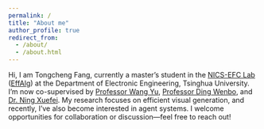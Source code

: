 ```yaml
---
permalink: /
title: "About me"
author_profile: true
redirect_from: 
  - /about/
  - /about.html
---
```


Hi, I am Tongcheng Fang, currently a master’s student in the [NICS-EFC Lab](https://nicsefc.ee.tsinghua.edu.cn/) ([EffAlg](https://nics-effalg.com/)) at the Department of Electronic Engineering, Tsinghua University. I’m now co-supervised by [Professor Wang Yu](https://nicsefc.ee.tsinghua.edu.cn/people/YuWang), [Professor Ding Wenbo](https://ssr-group.net/), and [Dr. Ning Xuefei](https://nics-effalg.com/ningxuefei/). My research focuses on efficient visual generation, and recently, I’ve also become interested in agent systems. I welcome opportunities for collaboration or discussion—feel free to reach out!
